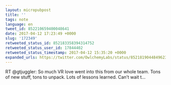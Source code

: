 ```yaml
---
layout: micropubpost
title: ''
tags: note
language: en
tweet_id: 852210659400048641
date: 2017-04-12 17:23:49 +0000
slug: '172349'
retweeted_status_id: 852183358394314752
retweeted_status_user_id: 17844402
retweeted_status_timestamp: 2017-04-12 15:35:20 +0000
expanded_urls: https://twitter.com/OwlchemyLabs/status/852181904484962304
---
```

RT @gtjuggler: So much VR love went into this from our whole team. Tons of new stuff, tons to unpack. Lots of lessons learned. Can’t wait t…
